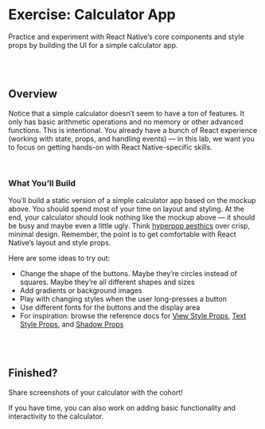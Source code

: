 # Exercise: Calculator App

Practice and experiment with React Native’s core components and style props by building the UI for a simple calculator app.

<br>
<br>

## Overview

Notice that a simple calculator doesn’t seem to have a ton of features. It only has basic arithmetic operations and no memory or other advanced functions. This is intentional. You already have a bunch of React experience (working with state, props, and handling events) — in this lab, we want you to focus on getting hands-on with React Native-specific skills.

<br>

### What You’ll Build

You’ll build a static version of a simple calculator app based on the mockup above. You should spend most of your time on layout and styling. At the end, your calculator should look nothing like the mockup above — it should be busy and maybe even a little ugly. Think [hyperpop aesthics](https://aesthetics.fandom.com/wiki/Hyperpop) over crisp, minimal design. Remember, the point is to get comfortable with React Native’s layout and style props.

Here are some ideas to try out:

- Change the shape of the buttons. Maybe they’re circles instead of squares. Maybe they’re all different shapes and sizes
- Add gradients or background images
- Play with changing styles when the user long-presses a button
- Use different fonts for the buttons and the display area
- For inspiration: browse the reference docs for [View Style Props](https://reactnative.dev/docs/view-style-props), [Text Style Props](https://reactnative.dev/docs/text-style-props), and [Shadow Props](https://reactnative.dev/docs/shadow-props)

<br>
<br>

## Finished?

Share screenshots of your calculator with the cohort!

If you have time, you can also work on adding basic functionality and interactivity to the calculator.
